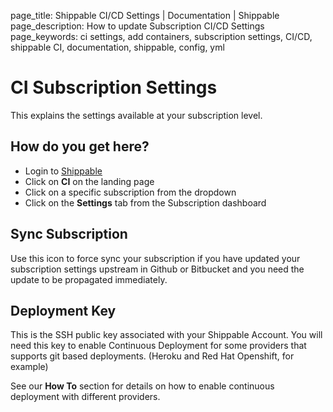 page_title: Shippable CI/CD Settings | Documentation | Shippable
page_description: How to update Subscription CI/CD Settings
page_keywords: ci settings, add containers, subscription settings, CI/CD, shippable CI, documentation, shippable, config, yml

# CI Subscription Settings

This explains the settings available at your subscription level.

## How do you get here?

- Login to [Shippable](http://shippable.com)
- Click on **CI** on the landing page
- Click on a specific subscription from the dropdown
- Click on the **Settings** tab from the Subscription dashboard

## Sync Subscription

Use this icon to force sync your subscription if you have updated your subscription settings upstream in Github or Bitbucket and you need the update to be propagated immediately.

## Deployment Key

This is the SSH public key associated with your Shippable Account. You will need this key to enable Continuous Deployment for some providers that supports git based deployments. (Heroku and Red Hat Openshift, for example)

See our **How To** section for details on how to enable continuous deployment with different providers.
